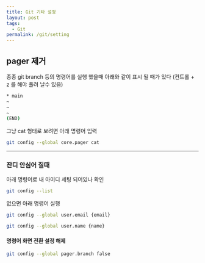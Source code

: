 ```yaml
---
title: Git 기타 설정
layout: post
tags:
  - Git
permalink: /git/setting
---
```


## pager 제거

종종 git branch 등의 명령어를 실행 했을때 아래와 같이 표시 될 때가 있다
(컨트롤  + z 를 해야 풀려 날수 있음)
```zsh
* main
~
~
~
(END)
```

그냥 cat 형태로 보려면 아래 명령어 입력
```zsh
git config --global core.pager cat
```

---

### 잔디 안심어 질때
아래 명령어로 내 아이디 세팅 되어있나 확인
``` zsh 
git config --list
```

없으면 아래 명령어 실행
```zsh
git config --global user.email {email}
```

```zsh
git config --global user.name {name}
```

####  명령어 화면 전환 설정 해제
```bash
git config --global pager.branch false
```


